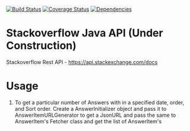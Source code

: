 [![Build Status](https://travis-ci.org/spdeepak/Stackoverflow.svg?branch=master)](https://travis-ci.org/spdeepak/Stackoverflow) [![Coverage Status](https://coveralls.io/repos/github/spdeepak/Stackoverflow/badge.svg?branch=master)](https://coveralls.io/github/spdeepak/Stackoverflow?branch=master)
[![Dependencies](https://www.versioneye.com/user/projects/5786a0576edb08004191dfcc/badge.svg?style=flat)](https://www.versioneye.com/user/projects/5786a0576edb08004191dfcc)
# Stackoverflow Java API (Under Construction)

Stackoverflow Rest API - https://api.stackexchange.com/docs

# Usage
1. To get a particular number of Answers with in a specified date, order, and Sort order.
	Create a AnswerInitializer object and pass it to AnswerItemURLGenerator to get a JsonURL and pass the same to AnswerItem's Fetcher class and get the list of AnswerItem's
